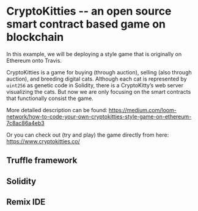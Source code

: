 # CryptoKitties -- an open source smart contract based game on blockchain 

In this example, we will be deploying a style game that is originally on Ethereum onto Travis. 

CryptoKitties is a game for buying (through auction), selling (also through auction), and breeding digital cats. Although each cat is represented by `uint256` as genetic code in Solidity, there is a CryptoKitty’s web server visualizing the cats. But now we are only focusing on the smart contracts that functionally consist the game.

More detailed description can be found: <https://medium.com/loom-network/how-to-code-your-own-cryptokitties-style-game-on-ethereum-7c8ac86a4eb3>

Or you can check out (try and play) the game directly from here: <https://www.cryptokitties.co/>

## Truffle framework

## Solidity

## Remix IDE

